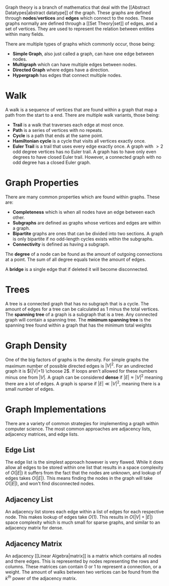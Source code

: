 Graph theory is a branch of mathematics that deal with the [[Abstract Datatypes|abstract datatype]] of the graph. These graphs are defined through **nodes**/**vertices** and **edges** which connect to the nodes. These graphs normally are defined through a [[Set Theory|set]] of edges, and a set of vertices. They are used to represent the relation between entities within many fields.

There are multiple types of graphs which commonly occur, those being:
- **Simple Graph**, also just called a graph, can have one edge between nodes.
- **Multigraph** which can have multiple edges between nodes.
- **Directed Graph** where edges have a direction.
- **Hypergraph** has edges that connect multiple nodes.

# Walk
A walk is a sequence of vertices that are found within a graph that map a path from the start to a end. There are multiple walk variants, those being:
- **Trail** is a walk that traverses each edge at most once.
- **Path** is a series of vertices with no repeats.
- **Cycle** is a path that ends at the same point.
- **Hamiltonian cycle** is a cycle that visits all vertices exactly once.
- **Euler Trail** is a trail that uses every edge exactly once. A graph with $>2$ odd degree vertices has no Euler trail. A graph has to have only even degrees to have closed Euler trail. However, a connected graph with no odd degree has a closed Euler graph.

# Graph Properties
There are many common properties which are found within graphs. These are:
- **Completeness** which is when all nodes have an edge between each other.
- **Subgraphs** are defined as graphs whose vertices and edges are within a graph.
- **Bipartite** graphs are ones that can be divided into two sections. A graph is only bipartite if no odd-length cycles exists within the subgraphs.
- **Connectivity** is defined as having a subgraph.

The **degree** of a node can be found as the amount of outgoing connections at a point. The sum of all degree equals twice the amount of edges.

A **bridge** is a single edge that if deleted it will become disconnected.

# Trees
A tree is a connected graph that has no subgraph that is a cycle. The amount of edges for a tree can be calculated as 1 minus the total vertices. The **spanning tree** of a graph is a subgraph that is a tree. Any connected graph will contain a spanning tree. The **minimum spanning tree** is the spanning tree found within a graph that has the minimum total weights

# Graph Density
One of the big factors of graphs is the density. For simple graphs the maximum number of possible directed edges is $|V|^2$. For an undirected graph it is ${|V|+1} \choose 2$. If loops aren't allowed for these numbers minus one from $|V|$. A graph can be considered **dense** if $|E| \approx |V|^2$ meaning there are a lot of edges. A graph is sparse if $|E| \ll |V|^2$, meaning there is a small number of edges.

# Graph Implementations
There are a variety of common strategies for implementing a graph within computer science. The most common approaches are adjacency lists, adjacency matrices, and edge lists.

## Edge List
The edge list is the simplest approach however is very flawed. While it does allow all edges to be stored within one list that results in a space complexity of $O(|E|)$ it suffers from the fact that the nodes are unknown, and lookup of edges takes $O(|E|)$. This means finding the nodes in the graph will take $O(|E|)$, and won't find disconnected nodes.

## Adjacency List
An adjacency list stores each edge within a list of edges for each respective node. This makes lookup of edges take $O(1)$. This results in $O(|V|+|E|)$ space complexity which is much small for sparse graphs, and similar to an adjacency matrix for dense.

## Adjacency Matrix
An adjacency [[Linear Algebra|matrix]] is a matrix which contains all nodes and there edges. This is represented by nodes representing the rows and columns. These matrices can contain 0 or 1 to represent a connection, or a weight. The amount of walks between two vertices can be found from the $k^{th}$ power of the adjacency matrix.
